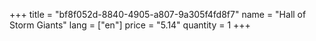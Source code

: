 +++
title = "bf8f052d-8840-4905-a807-9a305f4fd8f7"
name = "Hall of Storm Giants"
lang = ["en"]
price = "5.14"
quantity = 1
+++
